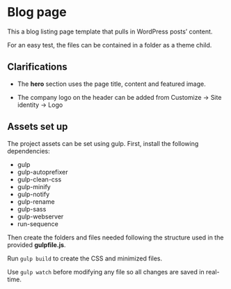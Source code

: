 # Blog page

This a blog listing page template that pulls in WordPress posts’ content.

For an easy test, the files can be contained in a folder as a theme child.

## Clarifications

* The **hero** section uses the page title, content and featured image.

* The company logo on the header can be added from Customize -> Site identity -> Logo

## Assets set up
The project assets can be set using gulp. First, install the following dependencies:
* gulp
* gulp-autoprefixer
* gulp-clean-css
* gulp-minify
* gulp-notify
* gulp-rename
* gulp-sass
* gulp-webserver
* run-sequence

Then create the folders and files needed following the structure used in the provided **gulpfile.js**.

Run `gulp build` to create the CSS and minimized files.

Use `gulp watch` before modifying any file so all changes are saved in real-time.